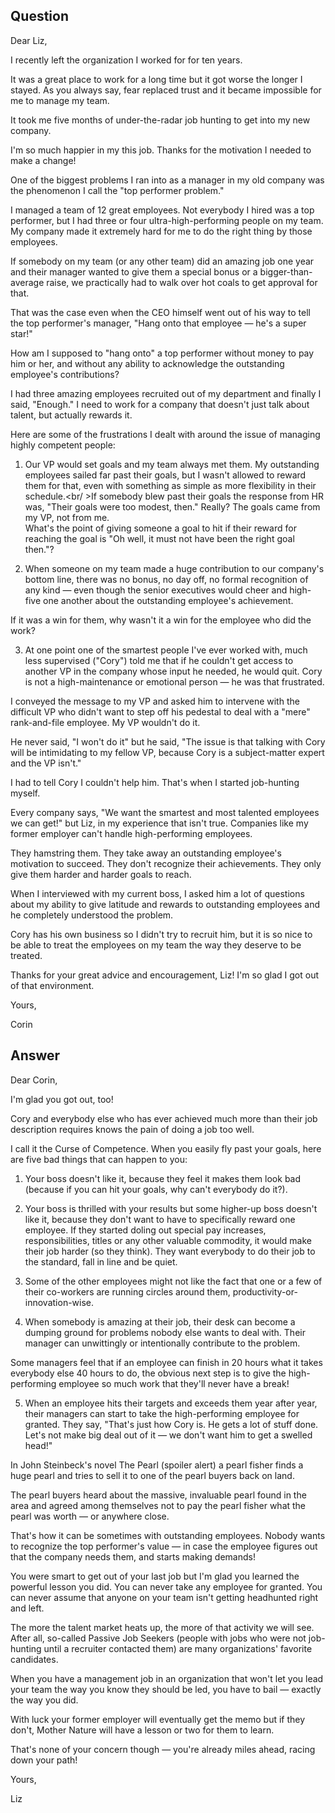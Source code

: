 ## Question

Dear Liz,

I recently left the organization I worked for for ten years.

It was a great place to work for a long time but it got worse the longer I stayed. As you always say, fear replaced trust and it became impossible for me to manage my team.

It took me five months of under-the-radar job hunting to get into my new company.

I'm so much happier in my this job. Thanks for the motivation I needed to make a change!

One of the biggest problems I ran into as a manager in my old company was the phenomenon I call the "top performer problem."

I managed a team of 12 great employees. Not everybody I hired was a top performer, but I had three or four ultra-high-performing people on my team. My company made it extremely hard for me to do the right thing by those employees.

If somebody on my team (or any other team) did an amazing job one year and their manager wanted to give them a special bonus or a bigger-than-average raise, we practically had to walk over hot coals to get approval for that.

That was the case even when the CEO himself went out of his way to tell the top performer's manager, "Hang onto that employee — he's a super star!"

How am I supposed to "hang onto" a top performer without money to pay him or her, and without any ability to acknowledge the outstanding employee's contributions?

I had three amazing employees recruited out of my department and finally I said, "Enough." I need to work for a company that doesn't just talk about talent, but actually rewards it.

Here are some of the frustrations I dealt with around the issue of managing highly competent people:

1. Our VP would set goals and my team always met them. My outstanding employees sailed far past their goals, but I wasn't allowed to reward them for that, even with something as simple as more flexibility in their schedule.<br/ >If somebody blew past their goals the response from HR was, "Their goals were too modest, then." Really? The goals came from my VP, not from me.<br/>What's the point of giving someone a goal to hit if their reward for reaching the goal is "Oh well, it must not have been the right goal then."?

2. When someone on my team made a huge contribution to our company's bottom line, there was no bonus, no day off, no formal recognition of any kind — even though the senior executives would cheer and high-five one another about the outstanding employee's achievement.

If it was a win for them, why wasn't it a win for the employee who did the work?

3. At one point one of the smartest people I've ever worked with, much less supervised ("Cory") told me that if he couldn't get access to another VP in the company whose input he needed, he would quit. Cory is not a high-maintenance or emotional person — he was that frustrated.

I conveyed the message to my VP and asked him to intervene with the difficult VP who didn't want to step off his pedestal to deal with a "mere" rank-and-file employee. My VP wouldn't do it.

He never said, "I won't do it" but he said, "The issue is that talking with Cory will be intimidating to my fellow VP, because Cory is a subject-matter expert and the VP isn't."

I had to tell Cory I couldn't help him. That's when I started job-hunting myself.

Every company says, "We want the smartest and most talented employees we can get!" but Liz, in my experience that isn't true. Companies like my former employer can't handle high-performing employees.

They hamstring them. They take away an outstanding employee's motivation to succeed. They don't recognize their achievements. They only give them harder and harder goals to reach.

When I interviewed with my current boss, I asked him a lot of questions about my ability to give latitude and rewards to outstanding employees and he completely understood the problem.

Cory has his own business so I didn't try to recruit him, but it is so nice to be able to treat the employees on my team the way they deserve to be treated.

Thanks for your great advice and encouragement, Liz! I'm so glad I got out of that environment.

Yours,

Corin

## Answer
Dear Corin,

I'm glad you got out, too!

Cory and everybody else who has ever achieved much more than their job description requires knows the pain of doing a job too well.

I call it the Curse of Competence. When you easily fly past your goals, here are five bad things that can happen to you:

1. Your boss doesn't like it, because they feel it makes them look bad (because if you can hit your goals, why can't everybody do it?).

2. Your boss is thrilled with your results but some higher-up boss doesn't like it, because they don't want to have to specifically reward one employee. If they started doling out special pay increases, responsibilities, titles or any other valuable commodity, it would make their job harder (so they think). They want everybody to do their job to the standard, fall in line and be quiet.

3. Some of the other employees might not like the fact that one or a few of their co-workers are running circles around them, productivity-or-innovation-wise.

4. When somebody is amazing at their job, their desk can become a dumping ground for problems nobody else wants to deal with. Their manager can unwittingly or intentionally contribute to the problem.

Some managers feel that if an employee can finish in 20 hours what it takes everybody else 40 hours to do, the obvious next step is to give the high-performing employee so much work that they'll never have a break!

5. When an employee hits their targets and exceeds them year after year, their managers can start to take the high-performing employee for granted. They say, "That's just how Cory is. He gets a lot of stuff done. Let's not make big deal out of it — we don't want him to get a swelled head!"

In John Steinbeck's novel The Pearl (spoiler alert) a pearl fisher finds a huge pearl and tries to sell it to one of the pearl buyers back on land.

The pearl buyers heard about the massive, invaluable pearl found in the area and agreed among themselves not to pay the pearl fisher what the pearl was worth — or anywhere close.

That's how it can be sometimes with outstanding employees. Nobody wants to recognize the top performer's value — in case the employee figures out that the company needs them, and starts making demands!

You were smart to get out of your last job but I'm glad you learned the powerful lesson you did. You can never take any employee for granted. You can never assume that anyone on your team isn't getting headhunted right and left.

The more the talent market heats up, the more of that activity we will see. After all, so-called Passive Job Seekers (people with jobs who were not job-hunting until a recruiter contacted them) are many organizations' favorite candidates.

When you have a management job in an organization that won't let you lead your team the way you know they should be led, you have to bail — exactly the way you did.

With luck your former employer will eventually get the memo but if they don't, Mother Nature will have a lesson or two for them to learn.

That's none of your concern though — you're already miles ahead, racing down your path!

Yours,

Liz
